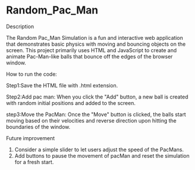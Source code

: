 # Random_Pac_Man

Description

The Random Pac_Man Simulation is a fun and interactive web application that demonstrates basic physics with moving and bouncing objects on the screen. This project primarily uses HTML and JavaScript to create and animate Pac-Man-like balls that bounce off the edges of the browser window.

How to run the code:

Step1:Save the HTML file with .html extension.

Step2:Add pac man: When you click the "Add" button, a new ball is created with random initial positions and added to the screen.

step3:Move the PacMan: Once the "Move" button is clicked, the balls start moving based on their velocities and reverse direction upon hitting the boundaries of the window.



Future improvement

1.  Consider a simple slider to let users adjust the speed of the PacMans.
2. Add buttons to pause the movement of pacMan and reset the simulation for a fresh start.
